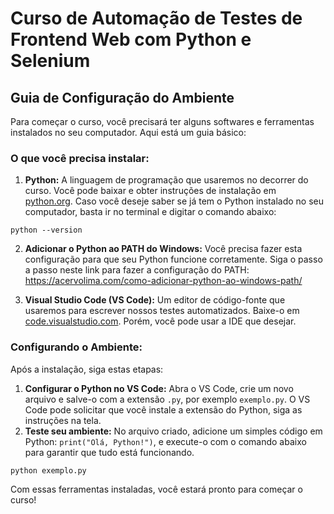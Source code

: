 # Curso de Automação de Testes de Frontend Web com Python e Selenium

## Guia de Configuração do Ambiente
Para começar o curso, você precisará ter alguns softwares e ferramentas instalados no seu computador. Aqui está um guia básico:

### O que você precisa instalar:
1. **Python:** A linguagem de programação que usaremos no decorrer do curso. Você pode baixar e obter instruções de instalação em [python.org](https://www.python.org/downloads/).
Caso você deseje saber se já tem o Python instalado no seu computador, basta ir no terminal e digitar o comando abaixo:

```
python --version
```

2. **Adicionar o Python ao PATH do Windows:** Você precisa fazer esta configuração para que seu Python funcione corretamente. Siga o passo a passo neste link para fazer a configuração do PATH: https://acervolima.com/como-adicionar-python-ao-windows-path/

2. **Visual Studio Code (VS Code):** Um editor de código-fonte que usaremos para escrever nossos testes automatizados. Baixe-o em [code.visualstudio.com](https://code.visualstudio.com/).
Porém, você pode usar a IDE que desejar.

### Configurando o Ambiente:
Após a instalação, siga estas etapas:
1. **Configurar o Python no VS Code:** Abra o VS Code, crie um novo arquivo e salve-o com a extensão `.py`, por exemplo `exemplo.py`. O VS Code pode solicitar que você instale a extensão do Python, siga as instruções na tela.
2. **Teste seu ambiente:** No arquivo criado, adicione um simples código em Python: `print("Olá, Python!")`, e execute-o com o comando abaixo para garantir que tudo está funcionando.

```
python exemplo.py
```

Com essas ferramentas instaladas, você estará pronto para começar o curso!
